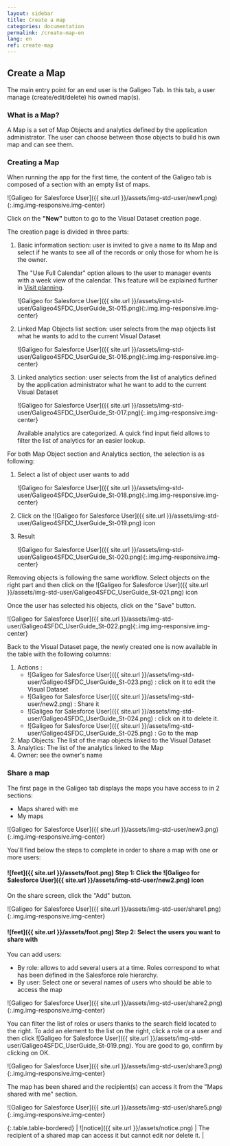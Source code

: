 ```yaml
---
layout: sidebar
title: Create a map
categories: documentation
permalink: /create-map-en
lang: en
ref: create-map
---
```


## Create a Map

The main entry point for an end user is the Galigeo Tab.
In this tab, a user manage (create/edit/delete) his owned map(s).

### What is a Map?

A Map is a set of Map Objects and analytics defined by the application administrator. The user can choose between those objects to build his own map and can see them.

### Creating a Map

When running the app for the first time, the content of the Galigeo tab is composed of a section with an empty list of maps.

![Galigeo for Salesforce User]({{ site.url }}/assets/img-std-user/new1.png){:.img.img-responsive.img-center}

Click on the **"New"** button to go to the Visual Dataset creation page.

The creation page is divided in three parts:

1. Basic information section: user is invited to give a name to its Map and select if he
wants to see all of the records or only those for whom he is the owner.

	The "Use Full Calendar" option allows to the user to manager events with a week view of the calendar. This feature will be explained further in [Visit planning](/plan-en).

	![Galigeo for Salesforce User]({{ site.url }}/assets/img-std-user/Galigeo4SFDC_UserGuide_St-015.png){:.img.img-responsive.img-center}

2. Linked Map Objects list section: user selects from the map objects list what he wants to add to the current Visual Dataset

	![Galigeo for Salesforce User]({{ site.url }}/assets/img-std-user/Galigeo4SFDC_UserGuide_St-016.png){:.img.img-responsive.img-center}

3. Linked analytics section: user selects from the list of analytics defined by the application administrator what he want to add to the current Visual Dataset

	![Galigeo for Salesforce User]({{ site.url }}/assets/img-std-user/Galigeo4SFDC_UserGuide_St-017.png){:.img.img-responsive.img-center}

	Available analytics are categorized. A quick find input field allows to filter the list of analytics for an easier lookup.

For both Map Object section and Analytics section, the selection is as following:

1. Select a list of object user wants to add

	![Galigeo for Salesforce User]({{ site.url }}/assets/img-std-user/Galigeo4SFDC_UserGuide_St-018.png){:.img.img-responsive.img-center}

2. Click on the ![Galigeo for Salesforce User]({{ site.url }}/assets/img-std-user/Galigeo4SFDC_UserGuide_St-019.png) icon

3. Result

	![Galigeo for Salesforce User]({{ site.url }}/assets/img-std-user/Galigeo4SFDC_UserGuide_St-020.png){:.img.img-responsive.img-center}

Removing objects is following the same workflow. Select objects on the right part and then click on the ![Galigeo for Salesforce User]({{ site.url }}/assets/img-std-user/Galigeo4SFDC_UserGuide_St-021.png) icon

Once the user has selected his objects, click on the "Save" button.

![Galigeo for Salesforce User]({{ site.url }}/assets/img-std-user/Galigeo4SFDC_UserGuide_St-022.png){:.img.img-responsive.img-center}

Back to the Visual Dataset page, the newly created one is now available in the table with the following columns:

1. Actions :
	- ![Galigeo for Salesforce User]({{ site.url }}/assets/img-std-user/Galigeo4SFDC_UserGuide_St-023.png) : click on it to edit the Visual Dataset
	- ![Galigeo for Salesforce User]({{ site.url }}/assets/img-std-user/new2.png) : Share it
	- ![Galigeo for Salesforce User]({{ site.url }}/assets/img-std-user/Galigeo4SFDC_UserGuide_St-024.png) : click on it to delete it.
	- ![Galigeo for Salesforce User]({{ site.url }}/assets/img-std-user/Galigeo4SFDC_UserGuide_St-025.png) : Go to the map
2. Map Objects: The list of the map objects linked to the Visual Dataset
3. Analytics: The list of the analytics linked to the Map
4. Owner: see the owner's name

### Share a map

The first page in the Galigeo tab displays the maps you have access to in 2 sections:

- Maps shared with me
- My maps

![Galigeo for Salesforce User]({{ site.url }}/assets/img-std-user/new3.png){:.img.img-responsive.img-center}

You'll find below the steps to complete in order to share a map with one or more users:

#### ![feet]({{ site.url }}/assets/foot.png) Step 1: Click the ![Galigeo for Salesforce User]({{ site.url }}/assets/img-std-user/new2.png) icon

On the share screen, click the "Add" button.

![Galigeo for Salesforce User]({{ site.url }}/assets/img-std-user/share1.png){:.img.img-responsive.img-center}

#### ![feet]({{ site.url }}/assets/foot.png) Step 2: Select the users you want to share with

You can add users:

- By role: allows to add several users at a time. Roles correspond to what has been defined in the Salesforce role hierarchy.
- By user: Select one or several names of users who should be able to access the map

![Galigeo for Salesforce User]({{ site.url }}/assets/img-std-user/share2.png){:.img.img-responsive.img-center}

You can filter the list of roles or users thanks to the search field located to the right. To add an element to the list on the right, click a role or a user and then click ![Galigeo for Salesforce User]({{ site.url }}/assets/img-std-user/Galigeo4SFDC_UserGuide_St-019.png). You are good to go, confirm by clicking on OK.

![Galigeo for Salesforce User]({{ site.url }}/assets/img-std-user/share3.png){:.img.img-responsive.img-center}

The map has been shared and the recipient(s) can access it from the "Maps shared with me" section.

![Galigeo for Salesforce User]({{ site.url }}/assets/img-std-user/share5.png){:.img.img-responsive.img-center}

{:.table.table-bordered}
| ![notice]({{ site.url }}/assets/notice.png)  | The recipient of a shared map can access it but cannot edit nor delete it. |

